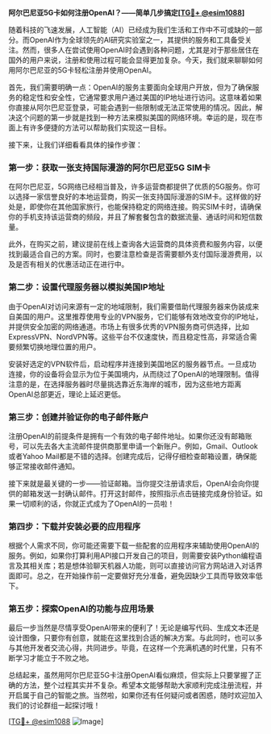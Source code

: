 **阿尔巴尼亚5G卡如何注册OpenAI？——简单几步搞定[[TG💪+ @esim1088](https://t.me/s/esim1088)]**

随着科技的飞速发展，人工智能（AI）已经成为我们生活和工作中不可或缺的一部分。而OpenAI作为全球领先的AI研究实验室之一，其提供的服务和工具备受关注。然而，很多人在尝试使用OpenAI时会遇到各种问题，尤其是对于那些居住在国外的用户来说，注册和使用过程可能会显得更加复杂。今天，我们就来聊聊如何用阿尔巴尼亚的5G卡轻松注册并使用OpenAI。

首先，我们需要明确一点：OpenAI的服务主要面向全球用户开放，但为了确保服务的稳定性和安全性，它通常要求用户通过美国的IP地址进行访问。这意味着如果你直接从阿尔巴尼亚登录，可能会遇到一些限制或无法正常使用的情况。因此，解决这个问题的第一步就是找到一种方法来模拟美国的网络环境。幸运的是，现在市面上有许多便捷的方法可以帮助我们实现这一目标。

接下来，让我们详细看看具体的操作步骤：

### 第一步：获取一张支持国际漫游的阿尔巴尼亚5G SIM卡

在阿尔巴尼亚，5G网络已经相当普及，许多运营商都提供了优质的5G服务。你可以选择一家信誉良好的本地运营商，购买一张支持国际漫游的SIM卡。这样做的好处是，即使你在其他国家旅行，也能保持稳定的网络连接。购买SIM卡时，请确保你的手机支持该运营商的频段，并且了解套餐包含的数据流量、通话时间和短信数量。

此外，在购买之前，建议提前在线上查询各大运营商的具体资费和服务内容，以便找到最适合自己的方案。同时，也要注意检查是否需要额外支付国际漫游费用，以及是否有相关的优惠活动正在进行中。

### 第二步：设置代理服务器以模拟美国IP地址

由于OpenAI对访问来源有一定的地域限制，我们需要借助代理服务器来伪装成来自美国的用户。这里推荐使用专业的VPN服务，它们能够有效地改变你的IP地址，并提供安全加密的网络通道。市场上有很多优秀的VPN服务商可供选择，比如ExpressVPN、NordVPN等。这些平台不仅速度快，而且稳定性高，非常适合需要频繁切换地理位置的用户。

安装好选定的VPN软件后，启动程序并连接到美国地区的服务器节点。一旦成功连接，你的设备将会显示为位于美国境内，从而绕过了OpenAI的地理限制。值得注意的是，在选择服务器时尽量挑选靠近东海岸的城市，因为这些地方距离OpenAI总部更近，理论上延迟更低。

### 第三步：创建并验证你的电子邮件账户

注册OpenAI的前提条件是拥有一个有效的电子邮件地址。如果你还没有邮箱账号，可以先去各大主流邮件提供商那里申请一个新账户。例如，Gmail、Outlook或者Yahoo Mail都是不错的选择。创建完成后，记得仔细检查邮箱设置，确保能够正常接收邮件通知。

接下来就是最关键的一步——验证邮箱。当你提交注册请求后，OpenAI会向你提供的邮箱发送一封确认邮件。打开这封邮件，按照指示点击链接完成身份验证。如果一切顺利的话，你就正式成为了OpenAI的一员啦！

### 第四步：下载并安装必要的应用程序

根据个人需求不同，你可能还需要下载一些配套的应用程序来辅助使用OpenAI的服务。例如，如果你打算利用API接口开发自己的项目，则需要安装Python编程语言及其相关库；若是想体验聊天机器人功能，则可以直接访问官方网站进入对话界面即可。总之，在开始操作前一定要做好充分准备，避免因缺少工具而导致效率低下。

### 第五步：探索OpenAI的功能与应用场景

最后一步当然是尽情享受OpenAI带来的便利了！无论是编写代码、生成文本还是设计图像，只要你有创意，就能在这里找到合适的解决方案。与此同时，也可以多与其他开发者交流心得，共同进步。毕竟，在这样一个充满机遇的时代里，只有不断学习才能立于不败之地。

总结起来，虽然用阿尔巴尼亚5G卡注册OpenAI看似麻烦，但实际上只要掌握了正确的方法，整个过程其实并不复杂。希望本文能够帮助大家顺利完成注册流程，并开启属于自己的智能之旅。当然啦，如果你还有任何疑问或者困惑，随时欢迎加入我们的讨论群组一起探讨哦！

[[TG💪+ @esim1088](https://t.me/s/esim1088) ![Image](https://i.postimg.cc/4NQfJmqS/Snipaste-2025-05-13-00-14-12.png)]